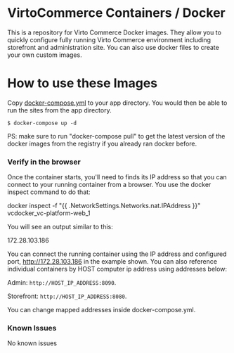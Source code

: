 # VirtoCommerce Containers / Docker

This is a repository for Virto Commerce Docker images. They allow you to quickly configure fully running Virto Commerce environment including storefront and administration site. You can also use docker files to create your own custom images.

# How to use these Images

Copy [docker-compose.yml](https://github.com/VirtoCommerce/vc-docker/blob/master/windows/aspnetcore/docker-compose.yml) to your app directory. You would then be able to run the sites from the app directory.

```
$ docker-compose up -d
```

PS: make sure to run "docker-compose pull" to get the latest version of the docker images from the registry if you already ran docker before.

### Verify in the browser

Once the container starts, you'll need to finds its IP address so that you can connect to your running container from a browser. You use the docker inspect command to do that:

docker inspect -f "{{ .NetworkSettings.Networks.nat.IPAddress }}" vcdocker_vc-platform-web_1

You will see an output similar to this:

172.28.103.186

You can connect the running container using the IP address and configured port, http://172.28.103.186 in the example shown. You can also reference individual containers by HOST computer ip address using addresses below:

Admin: `http://HOST_IP_ADDRESS:8090`.

Storefront: `http://HOST_IP_ADDRESS:8080`.

You can change mapped addresses inside docker-compose.yml.

### Known Issues

No known issues

